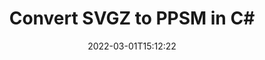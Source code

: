 ---
############################# Static ############################
layout: "auto-gen-conversion"
date: 2022-03-01T15:12:22
draft: false
otherformats: bmp dcm emf emz gif ico jp2 jpeg jpg png pps ppsx ppt pptx psb psd svg svgz tga tif tiff webp wmf wmz
breadcrumb: SVGZ to PPSM in C#

############################# Head ############################
head_title: "SVGZ to PPSM Converter in C#"
head_description: "Convert SVGZ to PPSM in .NET using a few lines of code. Use the GroupDocs Document Conversion API to convert over 160 file formats."

############################# Header ############################
title: "Convert SVGZ to PPSM in C#"
description: "SVGZ to PPSM conversion with a few lines of .NET code"
bg_image: "https://cms.admin.containerize.com/templates/aspose/App_Themes/V3/images/bg/header1.png"
bg_overlay: false
button:
    enable: true

############################# SubMenu ############################
submenu:
    enable: true

    left:
        img_alt: "GroupDocs.Conversion for .NET"
        image: "https://cms.admin.containerize.com/templates/groupdocs/images/product-logos/90x90-noborder/groupdocs-conversion-net.png"
        product: "GroupDocs.Conversion"
        platform: ".NET"

    

############################# About ############################
about:
    enable: true
    title: "About GroupDocs.Conversion для .NET API"
    content: |
        [GroupDocs.Conversion for .NET](https://products.groupdocs.com/conversion/net/) can be used to convert Microsoft Word, Excel, PowerPoint, PDF, Visio and other formats. GroupDocs.Conversion is a standalone API that is suitable for back-end and internal systems where high performance is required. It does not depend on any software such as Microsoft or Open Office.
    

overview:
    enable: true
    content: |
        Convert your SVGZ files to PPSM in .NET easily. You can use just a couple of C# code lines in any platform of your choice like - Windows, Linux, macOS.
        You can try SVGZ to PPSM conversion for free and evaluate conversion results quality.
        Along with simple file conversion scenarios you can try more advanced options for loading source SVGZ file and for saving output PPSM result. 
        
        For example, for the source SVGZ file you may use the following load options:

        * auto-detect file format;
        * specify password for protected files (if file format supports it);
        * replace missing fonts to preserve document appearance.
        
        There are also advanced convert options for the PPSM file:

        * convert specific document page or page range;
        * add a watermark to the converted PPSM file.

        Once conversion is completed you can save your PPSM file to the local file path or any third-party storage like FTP, Amazon S3, Google Drive, Dropbox etc.
        Please note - to convert SVGZ to PPSM there is no need for any additional software installed - like MS Office, Open Office, Adobe Acrobat Reader etc. 


############################# Steps ############################
steps:
    enable: true
    title_left: "Steps to convert SVGZ to PPSM in C#"
    content_left: |
        [GroupDocs.Conversion](https://products.groupdocs.com/conversion/net/) makes it easy for developers to convert a SVGZ file to PPSM with a few lines of code.

        * Create an instance of the Converter class and provide the file SVGZ with the full path
        * Create and set ConvertOptions for PPSM type.
        * Call the Converter.Convert method and pass the full path and format (PPSM) as a parameter
        
    title_right: "System Requirements"
    content_right: |
        Basic conversion with GroupDocs.Conversion for .NET can be done in just a few simple steps. Our APIs are supported on all major platforms and operating systems. Before executing the code below, make sure you have the following prerequisites installed on your system.

        * Operating systems: Microsoft Windows, Linux, MacOS
        * Development environments: Microsoft Visual Studio, Xamarin, MonoDevelop
        * Frameworks: .NET Framework, .NET Standard, .NET Core, Mono
        * Get the latest GroupDocs.Conversion for .NET from [Nuget](https://www.nuget.org/packages/groupdocs.conversion)
        
    code: |
        ```cs
        // Load SVGZ file
        var converter = new GroupDocs.Conversion.Converter("template.svgz");
        // Set conversion parameters for PPSM format
        var convertOptions = converter.GetPossibleConversions()["ppsm"].ConvertOptions;
        // Convert to PPSM format
        converter.Convert("output.ppsm", convertOptions);        
        ```
        
demos:
    enable: true
    title: "SVGZ to PPSM Live Demo"
    content: |
       Convert SVGZ to PPSM now by visiting the [GroupDocs.Conversion App](https://products.groupdocs.app/conversion/family) website. Online demo has the following advantages
          

more_formats:
    enable: true
    title: "Other supported transformations SVGZ"
    content: "You can also convert SVGZ to many other file formats. Please see the list below."
       
       
back_to_top:
    enable: true
---